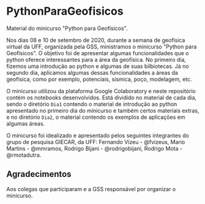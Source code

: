 # PythonParaGeofisicos

Material do minicurso "Python para Geofísicos".

Nos dias 08 e 10 de setembro de 2020, durante a semana de geofísica virtual da UFF, organizada pela GSS, ministramos o minicurso "Python para Geofísicos". O objetivo foi de apresentar algumas funcionalidades que o python oferece interessantes para a área da geofísica. No primeiro dia, fizemos uma introdução ao python e algumas de suas bilbiotecas. Já no segundo dia, aplicamos algumas dessas funcionalidades a áreas da geofísica, como por exemplo, potenciais, sísmica, poço, modelagem, etc. 

O minicurso utilizou da plataforma Google Colaboratory e neste repositório contém os notebooks desenvolvidos. Está dividido no material de cada dia, sendo o diretório `Dia1` contendo o material de introdução ao python apresentado no primeiro dia do minicurso e também certos materiais extras, e no diretório `Dia2`, o material contendo os exemplos de aplicações em algumas áreas.

O minicurso foi idealizado e apresentado pelos seguintes integrantes do grupo de pesquisa GIECAR, da UFF: Fernando Vizeu - @fvizeus, Mario Martins - @mmramos, Rodrigo Bijani - @rodrigobijani, Rodrigo Mota - @rmotadutra.


## Agradecimentos

Aos colegas que participaram e a GSS responsável por organizar o minicurso.